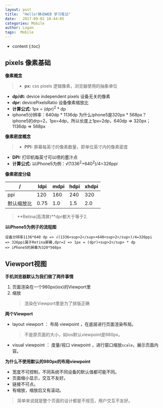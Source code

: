 ```yaml
---
layout: post
title:  "Hello!移动WEB 学习笔记"
date:   2017-09-02 10:44:05
categories: Mobile
author: Logan
tags:  Mobile
---
```


* content
{:toc}

## pixels 像素基础

**像素概念**

>- **px:** css pixels 逻辑像素，浏览器使用的抽象单位
- **dp/dt:** device independent pixels 设备无关的像素
- **dpr:** devicePixelsRatio 设备像素缩放比
- **计算公式:** 1px = (dpr)<sup>2</sup> * dp
- iphone5分辨率：640dp * 1136dp
为什么iphone5是320px * 568px？
iphone5的drp=2，1px=4dp，所以长度上1px=2dp，640dp => 320px；1136dp => 568px

**像素密度概念**

>- **PPI:** 屏幕每英寸的像素数量，即单位英寸内的像素密度
- **DPI:** 打印机每英寸可以喷的墨汁点
- **计算公式:** 以iPhone5为例：√(1336<sup>2</sup>+640<sup>2</sup>)/4=326ppi

**像素密度分级**

|  /  |ldpi  |mdpi  |hdpi  |xhdpi  |
|-----|------|------|------|-------|
|ppi  |120   |160   |240   |320    |
|默认缩放比|0.75|1.0|1.5   |2.0    |

>**Retina(高清屏)**dpr都大于等于2.

**以iPhone5为例子的流程图**

```flow
设备分辨率1136*640 dp => √(1336<sup>2</sup>+640<sup>2</sup>)/4=326ppi
=> 326ppi属于Retina屏幕,dpr=2 => 1px = (dpr)<sup>2</sup> * dp
=> iPhone5的屏幕为320*568px
```

## Viewport视图

**手机浏览器默认为我们做了两件事情**

1. 页面渲染在一个980px(iox)的Viewport里
2. 缩放
	>渲染在Viewport里是为了排版正确

**两个Viewport**

- layout viewport ： 布局 viewpoint ，在底层进行页面渲染布局。
	>不是原页面的大小，如ios默认viewpoint是980px。
- visual viewpoint ： 度量/视口 viewpoint ，进行窗口缩放`scale`，展示页面内容。

**为什么不使用默认的980px的布局viewpoint**

- 宽度不可控制，不同系统不同设备的默认值都可能不同。
- 页面缩小显示，交互不友好。
- 链接不可点。
- 有缩放，缩放后又有滚动。
>简单来说就是整个页面的设计都是不规范，用户交互不友好。
